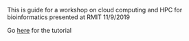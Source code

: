 This is guide for a workshop on cloud computing and HPC for bioinformatics presented at RMIT 11/9/2019

Go [here](Tutorial.md) for the tutorial